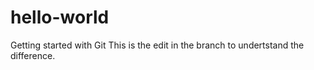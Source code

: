 # hello-world
Getting started with Git
This is the edit in the branch to undertstand the difference.
